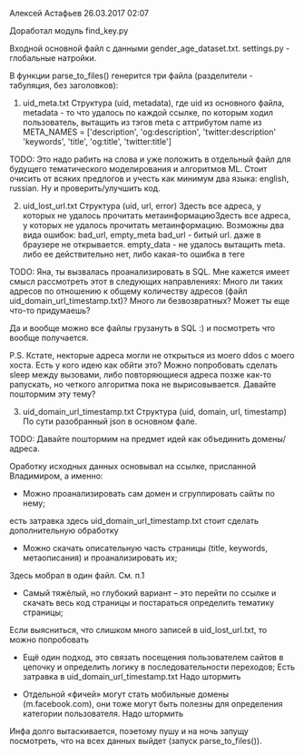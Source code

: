 Алексей Астафьев 26.03.2017 02:07


Доработал модуль find_key.py

Входной основной файл с данными gender_age_dataset.txt.
settings.py - глобальные натройки.

В функции parse_to_files() генерится три файла (разделители - табуляция, без заголовков):
1. uid_meta.txt
    Структура (uid, metadata), где uid из основного файла, metadata - то что удалось по каждой ссылке, по которым ходил пользователь, вытащить из тэгов meta с аттрибутом name из
    META_NAMES = ['description',
              'og:description',
              'twitter:description'
              'keywords',
              'title',
              'og:title',
              'twitter:title']


TODO: Это надо рабить на слова и уже положить в отдельный файл для будущего тематического моделирования и алгоритмов ML. Стоит очисить от всяких предлогов и учесть как минимум два языка: english, russian. Ну и проверить/улучшить код.

2. uid_lost_url.txt
    Структура (uid, url, error)
    Здесть все адреса, у которых не удалось прочитать метаинформациюЗдесть все адреса, у которых не удалось прочитать метаинформацию.
    Возможны два вида ошибок: bad_url, empty_meta
        bad_url - битый url. даже в браузере не открывается.
        empty_data - не удалось вытащить meta. либо ее действительно нет, либо какая-то ошибка в теге

TODO: Яна, ты вызвалась проанализировать в SQL. Мне кажется имеет смысл рассмотреть этот в следующих направлениях:
    Много ли таких адресов по отношению к общему количеству адресов (файл uid_domain_url_timestamp.txt)?
    Много ли безвозвратных?
    Может ты еще что-то придумаешь?

Да и вообще можно все файлы грузануть в SQL :) и посмотреть что вообще получается.

P.S. Кстате, некторые адреса могли не открыться из моего ddos с моего хоста. Есть у кого идею как обйти это? Можно попробовать сделать sleep между вызовами, либо повторяющиеся адреса позже как-то рапускать, но четкого алгоритма пока не вырисовывается. Давайте поштормим эту тему?


3. uid_domain_url_timestamp.txt
    Структура (uid, domain, url, timestamp)
    По сути разобранный json в основном фале.

TODO: Давайте поштормим на предмет идей как объединить домены/адреса.


Оработку исходных данных основывал на ссылке, присланной Владимиром, а именно:

- Можно проанализировать сам домен и сгруппировать сайты по нему;

есть затравка здесь uid_domain_url_timestamp.txt
стоит сделать дополнительную обработку

- Можно скачать описательную часть страницы (title, keywords, метаописания) и проанализировать их;

Здесь мобрал в один файл. См. п.1

- Самый тяжёлый, но глубокий вариант – это перейти по ссылке и скачать весь код страницы и постараться определить тематику страницы;

Если выясниться, что слишком много записей в uid_lost_url.txt, то можно попробовать

- Ещё один подход, это связать посещения пользователем сайтов в цепочку и определить логику в последовательности переходов;
Есть затравка в uid_domain_url_timestamp.txt
Надо штормить

- Отдельной «фичей» могут стать мобильные домены (m.facebook.com), они тоже могут быть полезны для определения категории пользователя.
Надо штормить


Инфа долго вытаскивается, поэетому пушу и на ночь запущу посмотреть, что на всех данных выйдет (запуск parse_to_files()).